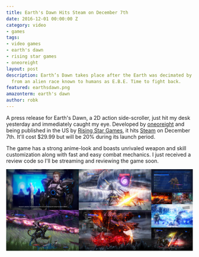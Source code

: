 ```yaml
---
title: Earth's Dawn Hits Steam on December 7th
date: 2016-12-01 00:00:00 Z
category: video
- games
tags:
- video games
- earth's dawn
- rising star games
- oneoreight
layout: post
description: Earth’s Dawn takes place after the Earth was decimated by an invasion
  from an alien race known to humans as E.B.E. Time to fight back.
featured: earthsdawn.png
amazonterm: earth's dawn
author: robk
---
```


A press release for Earth's Dawn, a 2D action side-scroller, just hit my desk yesterday and immediately caught my eye. Developed by [oneoreight](http://one-or-eight.co.jp/) and being published in the US by [Rising Star Games](http://www.risingstargames.com/), it hits [Steam](http://reverbinc.us14.list-manage2.com/track/click?u=3bf7cfebe67d59589d33ba07a&id=01b60ef331&e=047d414620) on December 7th. It'll cost $29.99 but will be 20% during its launch period.

The game has a strong anime-look and boasts unrivaled weapon and skill customization along with fast and easy combat mechanics. I just received a review code so I'll be streaming and reviewing the game soon.

![Earth's Dawn Screens](/images/earthsdawn/screens.jpg)

